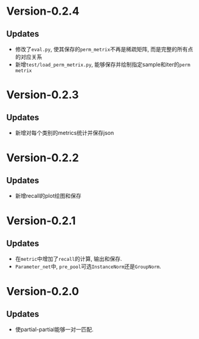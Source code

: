 # Version-0.2.4
## Updates
- 修改了`eval.py`, 使其保存的`perm_metrix`不再是稀疏矩阵, 而是完整的所有点的对应关系
- 新增`test/load_perm_metrix.py`, 能够保存并绘制指定sample和iter的`perm metrix`
# Version-0.2.3

## Updates

- 新增对每个类别的metrics统计并保存json

# Version-0.2.2

## Updates

- 新增recall的plot绘图和保存

# Version-0.2.1

## Updates

- 在`metric`中增加了`recall`的计算, 输出和保存.
- `Parameter_net`中, `pre_pool`可选`InstanceNorm`还是`GroupNorm`.

# Version-0.2.0

## Updates

- 使partial-partial能够一对一匹配.